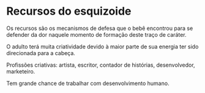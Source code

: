 # Recursos do esquizoide

Os recursos são os mecanismos de defesa que o bebê encontrou para se defender da dor naquele momento de formação deste traço de caráter.

O adulto terá muita criatividade devido à maior parte de sua energia ter sido direcionada para a cabeça.

Profissões criativas: artista, escritor, contador de histórias, desenvolvedor, marketeiro.

Tem grande chance de trabalhar com desenvolvimento humano.
